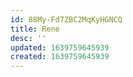 ```yaml
---
id: 88My-Fd7ZBC2MqKyHGNCQ
title: Rene
desc: ''
updated: 1639759645939
created: 1639759645939
---
```


